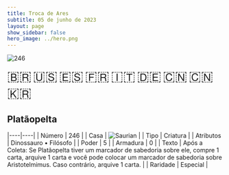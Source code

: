 ```yaml
---
title: Troca de Ares
subtitle: 05 de junho de 2023
layout: page
show_sidebar: false
hero_image: ../hero.png
---
```


![246](https://mastervault-storage-prod.s3.amazonaws.com/media/card_front/pt/600_246_8076e4d6d538_pt.png)

<span title="Português" style="font-size: 32px;cursor: pointer;" onclick="javascript:document.querySelector('img[alt=\'246\']').src=document.querySelector('img[alt=\'246\']').src.replace(/card_front\/[^/]+/, 'card_front/pt').replace(/_[^/.0-9]+\.png/, '_pt.png')">🇧🇷</span>
<span title="English" style="font-size: 32px;cursor: pointer;" onclick="javascript:document.querySelector('img[alt=\'246\']').src=document.querySelector('img[alt=\'246\']').src.replace(/card_front\/[^/]+/, 'card_front/en').replace(/_[^/.0-9]+\.png/, '_en.png')">🇺🇸</span>
<span title="Español" style="font-size: 32px;cursor: pointer;" onclick="javascript:document.querySelector('img[alt=\'246\']').src=document.querySelector('img[alt=\'246\']').src.replace(/card_front\/[^/]+/, 'card_front/es').replace(/_[^/.0-9]+\.png/, '_es.png')">🇪🇸</span>
<span title="Français" style="font-size: 32px;cursor: pointer;" onclick="javascript:document.querySelector('img[alt=\'246\']').src=document.querySelector('img[alt=\'246\']').src.replace(/card_front\/[^/]+/, 'card_front/fr').replace(/_[^/.0-9]+\.png/, '_fr.png')">🇫🇷</span>
<span title="Italiano" style="font-size: 32px;cursor: pointer;" onclick="javascript:document.querySelector('img[alt=\'246\']').src=document.querySelector('img[alt=\'246\']').src.replace(/card_front\/[^/]+/, 'card_front/it').replace(/_[^/.0-9]+\.png/, '_it.png')">🇮🇹</span>
<span title="Deutsche" style="font-size: 32px;cursor: pointer;" onclick="javascript:document.querySelector('img[alt=\'246\']').src=document.querySelector('img[alt=\'246\']').src.replace(/card_front\/[^/]+/, 'card_front/de').replace(/_[^/.0-9]+\.png/, '_de.png')">🇩🇪</span>
<span title="简体中文" style="font-size: 32px;cursor: pointer;" onclick="javascript:document.querySelector('img[alt=\'246\']').src=document.querySelector('img[alt=\'246\']').src.replace(/card_front\/[^/]+/, 'card_front/zh-hans').replace(/_[^/.0-9]+\.png/, '_zh-hans.png')">🇨🇳</span>
<span title="繁體中文" style="font-size: 32px;cursor: pointer;" onclick="javascript:document.querySelector('img[alt=\'246\']').src=document.querySelector('img[alt=\'246\']').src.replace(/card_front\/[^/]+/, 'card_front/zh-hant').replace(/_[^/.0-9]+\.png/, '_zh-hant.png')">🇨🇳</span>
<span title="한국어" style="font-size: 32px;cursor: pointer;" onclick="javascript:document.querySelector('img[alt=\'246\']').src=document.querySelector('img[alt=\'246\']').src.replace(/card_front\/[^/]+/, 'card_front/ko').replace(/_[^/.0-9]+\.png/, '_ko.png')">🇰🇷</span>

## Platãopelta

|----|----|
| Número | 246 |
| Casa | ![Saurian](https://archonarcana.com/images/thumb/9/9e/Saurian_P.png/22px-Saurian_P.png "Sauro") |
| Tipo | Criatura |
| Atributos | Dinossauro • Filósofo |
| Poder | 5 |
| Armadura | 0 |
| Texto | Após a Coleta: Se Platãopelta tiver um marcador de sabedoria sobre ele, compre 1 carta, arquive 1 carta e você pode colocar um marcador de sabedoria sobre Aristotelmimus. Caso contrário, arquive 1 carta. |
| Raridade | Especial |
